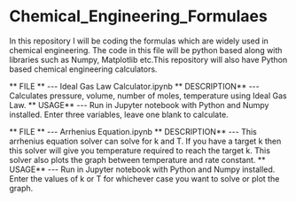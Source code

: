 # Chemical_Engineering_Formulaes
In this repository I will be coding the formulas which are widely used in chemical engineering. The code in this file will be python based along with libraries such as Numpy, Matplotlib etc.This repository will also have Python based chemical engineering calculators.


** FILE ** --- Ideal Gas Law Calculator.ipynb
** DESCRIPTION** --- Calculates pressure, volume, number of moles, temperature using Ideal Gas Law.
** USAGE** --- Run in Jupyter notebook with Python and Numpy installed. Enter three variables, leave one blank to calculate. 


** FILE ** --- Arrhenius Equation.ipynb
** DESCRIPTION** --- This arrhenius equation solver can solve for k and T. If you have a target k then this solver will give you temperature required to reach the target k. This solver also plots the graph between temperature and rate constant.
** USAGE** --- Run in Jupyter notebook with Python and Numpy installed. Enter the values of k or T for whichever case you want to solve or plot the graph.

